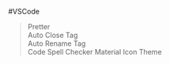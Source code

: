 #VSCode  
>Pretter  
>Auto Close Tag  
>Auto Rename Tag  
>Code Spell Checker
>Material Icon Theme
>

